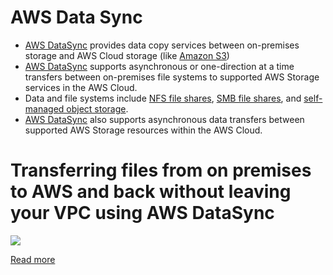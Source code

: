 # AWS Data Sync
- [AWS DataSync](https://aws.amazon.com/datasync/) provides data copy services between on-premises storage and AWS Cloud storage (like [Amazon S3](../../3_ObjectStorageS3/Readme.md))
- [AWS DataSync]() supports asynchronous or one-direction at a time transfers between on-premises file systems to supported AWS Storage services in the AWS Cloud. 
- Data and file systems include [NFS file shares](../../Network-Protocol-Support.md), [SMB file shares](../../Network-Protocol-Support.md), and [self-managed object storage](). 
- [AWS DataSync]() also supports asynchronous data transfers between supported AWS Storage resources within the AWS Cloud.

[](assets/AWS-Data-Sync.png)

# Transferring files from on premises to AWS and back without leaving your VPC using AWS DataSync

![](https://d2908q01vomqb2.cloudfront.net/e1822db470e60d090affd0956d743cb0e7cdf113/2019/10/14/configuring-DataSync-to-use-Private-IPs-with-AWS-resources-mentioned-at-different-steps.png)

[Read more](https://aws.amazon.com/blogs/storage/transferring-files-from-on-premises-to-aws-and-back-without-leaving-your-vpc-using-aws-datasync/)